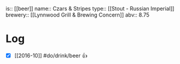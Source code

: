 is:: [[beer]]
name:: Czars & Stripes
type:: [[Stout - Russian Imperial]]
brewery:: [[Lynnwood Grill & Brewing Concern]]
abv:: 8.75

# Log
- [x] [[2016-10]] #do/drink/beer 👍
